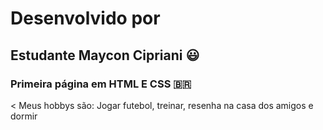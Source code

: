 # Desenvolvido por
## Estudante Maycon Cipriani :smiley:
### Primeira página em HTML E CSS 🇧🇷
< Meus hobbys são: Jogar futebol, treinar, resenha na casa dos amigos e dormir


